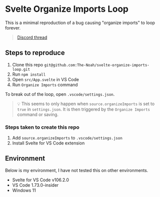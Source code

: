 # Svelte Organize Imports Loop

This is a minimal reproduction of a bug causing "organize imports" to loop forever.

> [Discord thread](https://discord.com/channels/457912077277855764/1028066996341968936)

## Steps to reproduce

1. Clone this repo `git@github.com:The-Noah/svelte-organize-imports-loop.git`
2. Run `npm install`
3. Open `src/App.svelte` in VS Code
4. Run `Organize Imports` command

To break out of the loop, open `.vscode/settings.json`.

> 💡 This seems to only happen when `source.organizeImports` is set to `true` in `settings.json`. It is then triggered by the `Organize Imports` command or saving.

### Steps taken to create this repo

1. Add `source.organizeImports` to `.vscode/settings.json`
2. Install Svelte for VS Code extension

## Environment

Below is my environment, I have not tested this on other environments.

- Svelte for VS Code v106.2.0
- VS Code 1.73.0-insider
- Windows 11
